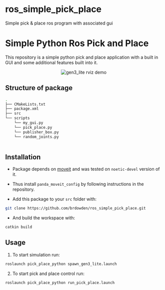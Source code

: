 # ros_simple_pick_place
Simple pick &amp; place ros program with associated gui
# Simple Python Ros Pick and Place

This repository is a simple python pick and place application with a built in GUI and some additional features built into it.

<p align="center">
  <img src="./demo.gif" alt="gen3_lite rviz demo">
</p>

## Structure of package
```sh
.
├── CMakeLists.txt
├── package.xml
├── src
└── scripts
    └── my_gui.py
    └── pick_place.py
    └── publisher_box.py
    └── random_joints.py
    
```

## Installation
 - Package depends on [moveit](https://github.com/ros-planning/panda_moveit_config.git) and was tested on `noetic-devel` version of it. 

 - Thus install `panda_moveit_config` by following instructions in the repository.

 - Add this package to your `src` folder with:

```sh
git clone https://github.com/brdowden/ros_simple_pick_place.git
```

 - And build the workspace with:

```sh
catkin build
```

## Usage

1. To start simulation run:
```sh
roslaunch pick_place_python spawn_gen3_lite.launch
```

2. To start pick and place control run:
```sh
roslaunch pick_place_python run_pick_place.launch
```
